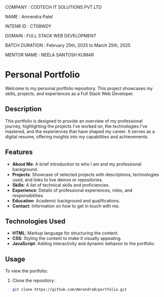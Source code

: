 COMPANY : CODTECH IT SOLUTIONS PVT.LTD

NAME : Amrendra Patel

INTENR ID : CT08WDY

DOMAIN : FULL STACK WEB DEVELOPMENT

BATCH DURATION :  February 25th, 2025 to March 25th, 2025

MENTOR NAME : NEELA SANTOSH KUMAR

# Personal Portfolio

Welcome to my personal portfolio repository. This project showcases my skills, projects, and experiences as a Full Stack Web Developer.

## Description

This portfolio is designed to provide an overview of my professional journey, highlighting the projects I've worked on, the technologies I've mastered, and the experiences that have shaped my career. It serves as a digital resume, offering insights into my capabilities and achievements.

## Features

- **About Me**: A brief introduction to who I am and my professional background.
- **Projects**: Showcase of selected projects with descriptions, technologies used, and links to live demos or repositories.
- **Skills**: A list of technical skills and proficiencies.
- **Experience**: Details of professional experiences, roles, and responsibilities.
- **Education**: Academic background and qualifications.
- **Contact**: Information on how to get in touch with me.

## Technologies Used

- **HTML**: Markup language for structuring the content.
- **CSS**: Styling the content to make it visually appealing.
- **JavaScript**: Adding interactivity and dynamic behavior to the portfolio.

## Usage

To view the portfolio:

1. Clone the repository:
   ```bash
   git clone https://github.com/Amrendra0/portfolio.git
